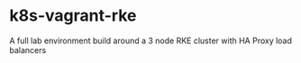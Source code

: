 # k8s-vagrant-rke
A full lab environment build around a 3 node RKE cluster with HA Proxy load balancers
